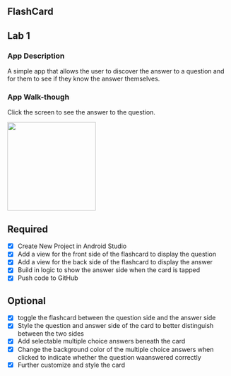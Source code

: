 ## FlashCard 

## Lab 1

### App Description
A simple app that allows the user to discover the answer to a question and for them to see if they know the answer themselves. 

### App Walk-though
Click the screen to see the answer to the question.

<img src="http://g.recordit.co/LSaxbShWvp.gif" width=200><br>

## Required
- [x] Create New Project in Android Studio
- [x] Add a view for the front side of the flashcard to display the question
- [x] Add a view for the back side of the flashcard to display the answer
- [x] Build in logic to show the answer side when the card is tapped
- [x] Push code to GitHub
## Optional
- [x] toggle the flashcard between the question side and the answer side
- [x] Style the question and answer side of the card to better distinguish between the two sides
- [x] Add selectable multiple choice answers beneath the card
- [x] Change the background color of the multiple choice answers when clicked to indicate whether the question waanswered correctly
- [x] Further customize and style the card
